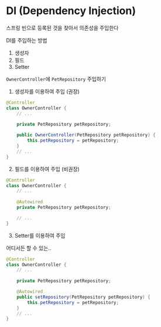 # DI (Dependency Injection)

스프링 빈으로 등록된 것을 찾아서 의존성을 주입한다

DI를 주입하는 방법

1. 생성자
2. 필드
3. Setter

`OwnerController`에 `PetRepository` 주입하기

1. 생성자를 이용하여 주입 (권장)

```java
@Controller
class OwnerController {
    // ...
    
    private PetRepository petRepository;

    public OwnerController(PetRepository petRepository) {
        this.petRepository = petRepository;
    }
    // ...
}
```

2. 필드를 이용하여 주입 (비권장)

```java
@Controller
class OwnerController {
    // ...
    
    @Autowired
    private PetRepository petRepository;

    // ...
}
```

3. Setter를 이용하여 주입

어디서든 할 수 있는..

```java
@Controller
class OwnerController {
    // ...
    
    private PetRepository petRepository;

    @Autowired
    public setRepository(PetRepository petRepository) {
        this.petRepository = petRepository;
    }
    // ...
}
```